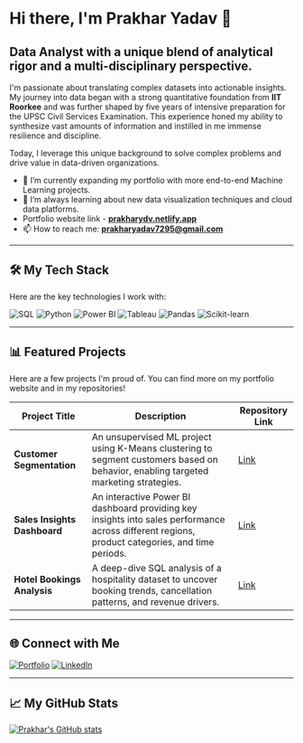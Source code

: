 # Hi there, I'm Prakhar Yadav 👋

## Data Analyst with a unique blend of analytical rigor and a multi-disciplinary perspective.

I'm passionate about translating complex datasets into actionable insights. My journey into data began with a strong quantitative foundation from **IIT Roorkee** and was further shaped by five years of intensive preparation for the UPSC Civil Services Examination. This experience honed my ability to synthesize vast amounts of information and instilled in me immense resilience and discipline.

Today, I leverage this unique background to solve complex problems and drive value in data-driven organizations.

- 🔭 I’m currently expanding my portfolio with more end-to-end Machine Learning projects.
- 🌱 I’m always learning about new data visualization techniques and cloud data platforms.
-  Portfolio website link - **[prakharydv.netlify.app](https://prakharydv.netlify.app/)** 
- 📫 How to reach me: **[prakharyadav7295@gmail.com](mailto:prakharyadav7295@gmail.com)**

---

## 🛠️ My Tech Stack

Here are the key technologies I work with:

![SQL](https://img.shields.io/badge/SQL-025E8C?style=for-the-badge&logo=sql&logoColor=white)
![Python](https://img.shields.io/badge/Python-3776AB?style=for-the-badge&logo=python&logoColor=white)
![Power BI](https://img.shields.io/badge/Power%20BI-F2C811?style=for-the-badge&logo=powerbi&logoColor=black)
![Tableau](https://img.shields.io/badge/Tableau-E97627?style=for-the-badge&logo=tableau&logoColor=white)
![Pandas](https://img.shields.io/badge/Pandas-150458?style=for-the-badge&logo=pandas&logoColor=white)
![Scikit-learn](https://img.shields.io/badge/Scikit--learn-F7931A?style=for-the-badge&logo=scikit-learn&logoColor=white)

---

## 📊 Featured Projects

Here are a few projects I'm proud of. You can find more on my portfolio website and in my repositories!

| Project Title | Description | Repository Link |
|---|---|---|
| **Customer Segmentation** | An unsupervised ML project using K-Means clustering to segment customers based on behavior, enabling targeted marketing strategies. | [Link](https://github.com/YadavPrakhar72/customer-segmentation) |
| **Sales Insights Dashboard** | An interactive Power BI dashboard providing key insights into sales performance across different regions, product categories, and time periods. | [Link](https://github.com/YadavPrakhar72/Sales-Insights) |
| **Hotel Bookings Analysis** | A deep-dive SQL analysis of a hospitality dataset to uncover booking trends, cancellation patterns, and revenue drivers. | [Link](https://github.com/YadavPrakhar72/hospitality-data-analysis) |

---

## 🌐 Connect with Me

[![Portfolio](https://img.shields.io/badge/My_Portfolio-007BFF?style=for-the-badge&logo=domain&logoColor=white)](https://YOUR_PORTFOLIO_LINK_HERE.netlify.app/)
[![LinkedIn](https://img.shields.io/badge/LinkedIn-0A66C2?style=for-the-badge&logo=linkedin&logoColor=white)](https://www.linkedin.com/in/prakharyadav7295/)

---

## 📈 My GitHub Stats

[![Prakhar's GitHub stats](https://github-readme-stats.vercel.app/api?username=YadavPrakhar72&show_icons=true&theme=radical)](https://github.com/anuraghazra/github-readme-stats)

